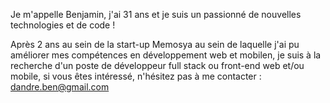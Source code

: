 Je m'appelle Benjamin, j'ai 31 ans et je suis un passionné de nouvelles technologies et de code !

Après 2 ans au sein de la start-up Memosya au sein de laquelle j'ai pu améliorer mes compétences en développement web et mobilen, je suis à la recherche d'un poste de développeur full stack ou front-end web et/ou mobile, si vous êtes intéressé, n'hésitez pas à me contacter :
dandre.ben@gmail.com

<!--
**BenDndr/BenDndr** is a ✨ _special_ ✨ repository because its `README.md` (this file) appears on your GitHub profile.

Here are some ideas to get you started:

- 🔭 I’m currently working on ...
- 🌱 I’m currently learning ...
- 👯 I’m looking to collaborate on ...
- 🤔 I’m looking for help with ...
- 💬 Ask me about ...
- 📫 How to reach me: ...
- 😄 Pronouns: ...
- ⚡ Fun fact: ...
-->
